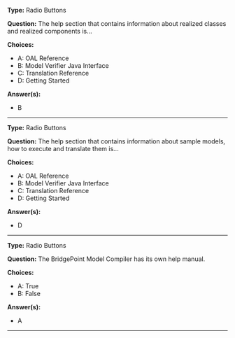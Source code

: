 __Type:__  Radio Buttons
 
__Question:__  The help section that contains information about realized classes and realized components is... 
 
__Choices:__
  - A: OAL Reference  
  - B: Model Verifier Java Interface  
  - C: Translation Reference  
  - D: Getting Started  
  
__Answer(s):__
  - B
  
----

__Type:__  Radio Buttons
 
__Question:__  The help section that contains information about sample models, how to execute and 
			translate them is... 
 
__Choices:__
  - A: OAL Reference  
  - B: Model Verifier Java Interface  
  - C: Translation Reference  
  - D: Getting Started  
  
__Answer(s):__
  - D
  
----  

__Type:__  Radio Buttons
 
__Question:__  The BridgePoint Model Compiler has its own help manual. 	
 
__Choices:__
  - A: True  
  - B: False  
  
__Answer(s):__
  - A
  
----
  